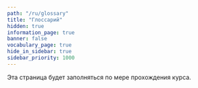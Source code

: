 ```yaml
---
path: "/ru/glossary"
title: "Глоссарий"
hidden: true
information_page: true
banner: false
vocabulary_page: true
hide_in_sidebar: true
sidebar_priority: 1000
---
```


Эта страница будет заполняться по мере прохождения курса.

<vocabulary />